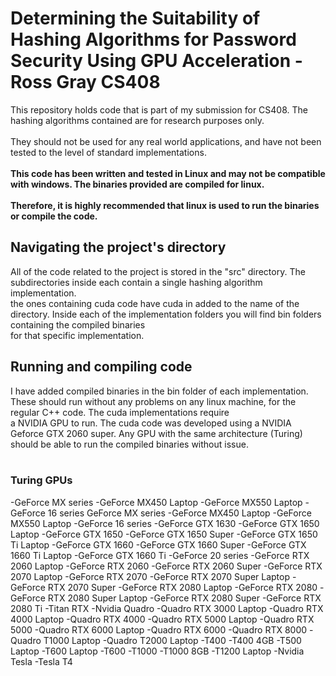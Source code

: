 # Determining the Suitability of Hashing Algorithms for Password Security Using GPU Acceleration - Ross Gray CS408 

<p>This repository holds code that is part of my submission for CS408. The hashing algorithms contained are for research purposes only.  <br><br>
They should not be used for any real world applications, and have not been tested to the level of standard implementations.  <br><br>
<b>This code has been written and tested in Linux and may not be compatible with windows. The binaries provided are compiled for linux.  <br><br>
Therefore, it is highly recommended that linux is used to run the binaries or compile the code.</b>

<h2> Navigating the project's directory </h2>
<p> All of the code related to the project is stored in the "src" directory. The subdirectories inside each contain a single hashing algorithm implementation.  <br>
the ones containing cuda code have cuda in added to the name of the directory. Inside each of the implementation folders you will find bin folders containing the compiled binaries  <br>
for that specific implementation. </p>

<h2> Running and compiling code </h2>
<p> I have added compiled binaries in the bin folder of each implementation. These should run without any problems on any linux machine, for the regular C++ code. The cuda implementations require  <br>
a NVIDIA GPU to run. The cuda code was developed using a NVIDIA Geforce GTX 2060 super. Any GPU with the same architecture (Turing) should be able to run the compiled binaries without issue.  <br><br>

<h3> Turing GPUs </h3>
   <p> -GeForce MX series
        -GeForce MX450 Laptop
        -GeForce MX550 Laptop
    -GeForce 16 series    GeForce MX series
        -GeForce MX450 Laptop
        -GeForce MX550 Laptop
    -GeForce 16 series
        -GeForce GTX 1630
        -GeForce GTX 1650 Laptop
        -GeForce GTX 1650
        -GeForce GTX 1650 Super
        -GeForce GTX 1650 Ti Laptop
        -GeForce GTX 1660
        -GeForce GTX 1660 Super
        -GeForce GTX 1660 Ti Laptop
        -GeForce GTX 1660 Ti
    -GeForce 20 series
        -GeForce RTX 2060 Laptop
        -GeForce RTX 2060
        -GeForce RTX 2060 Super
        -GeForce RTX 2070 Laptop
        -GeForce RTX 2070
        -GeForce RTX 2070 Super Laptop
        -GeForce RTX 2070 Super
        -GeForce RTX 2080 Laptop
        -GeForce RTX 2080
        -GeForce RTX 2080 Super Laptop
        -GeForce RTX 2080 Super
        -GeForce RTX 2080 Ti
        -Titan RTX
    -Nvidia Quadro
        -Quadro RTX 3000 Laptop
        -Quadro RTX 4000 Laptop
        -Quadro RTX 4000
        -Quadro RTX 5000 Laptop
        -Quadro RTX 5000
        -Quadro RTX 6000 Laptop
        -Quadro RTX 6000
        -Quadro RTX 8000
        -Quadro T1000 Laptop
        -Quadro T2000 Laptop
        -T400
        -T400 4GB
        -T500 Laptop
        -T600 Laptop
        -T600
        -T1000
        -T1000 8GB
        -T1200 Laptop
    -Nvidia Tesla
        -Tesla T4</p>
